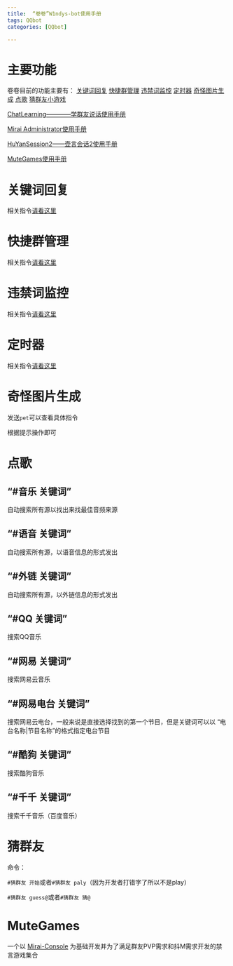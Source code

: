 ```yaml
---
title:  “卷卷”W1ndys-bot使用手册
tags: QQbot
categories: [QQbot]

---
```


# 主要功能

卷卷目前的功能主要有：
[关键词回复](#关键词回复)      [快捷群管理](#快捷群管理)     [违禁词监控](#违禁词监控)    [定时器](#定时器)     [奇怪图片生成](#奇怪图片生成)     [点歌](#点歌)   [猜群友小游戏](#猜群友)

[ChatLearning————学群友说话使用手册](https://w1ndys.top/2023/12/13/bot-ChatLearning/#/)

[Mirai Administrator使用手册](https://w1ndys.top/2023/11/20/bot-Mirai-Administrator/)

[HuYanSession2——壶言会话2使用手册](https://w1ndys.top/2023/11/17/bot-HuYanSession2/)

[MuteGames使用手册](https://w1ndys.top/2023/12/06/bot-MuteGames/)

# 关键词回复

相关指令[请看这里](https://w1ndys.top/2023/11/17/bot-HuYanSession2#%E8%87%AA%E5%AE%9A%E4%B9%89%E5%9B%9E%E5%A4%8D)

# 快捷群管理

相关指令[请看这里](https://w1ndys.top/2023/11/17/bot-HuYanSession2/#%E7%BE%A4%E7%AE%A1%E7%90%86)

# 违禁词监控

相关指令[请看这里](https://w1ndys.top/2023/11/17/bot-HuYanSession2/#%E8%BF%9D%E7%A6%81%E8%AF%8D)

# 定时器

相关指令[请看这里](https://w1ndys.top/2023/11/17/bot-HuYanSession2/#%E5%AE%9A%E6%97%B6%E5%99%A8)

# 奇怪图片生成

发送`pet`可以查看具体指令

根据提示操作即可

# 点歌

## “#音乐 关键词”

自动搜索所有源以找出来找最佳音频来源

## “#语音 关键词”

自动搜索所有源，以语音信息的形式发出

## “#外链 关键词”

自动搜索所有源，以外链信息的形式发出

## “#QQ 关键词”

搜索QQ音乐

## “#网易 关键词”

搜索网易云音乐

## “#网易电台 关键词”

搜索网易云电台，一般来说是直接选择找到的第一个节目，但是关键词可以以 “电台名称|节目名称”的格式指定电台节目

## “#酷狗 关键词”

搜索酷狗音乐

## “#千千 关键词”

搜索千千音乐（百度音乐）

# 猜群友

命令：

`#猜群友 开始`或者`#猜群友 paly`（因为开发者打错字了所以不是play）

`#猜群友 guess@`或者`#猜群友 猜@`

# MuteGames

一个以 [Mirai-Console](https://github.com/mamoe/mirai) 为基础开发并为了满足群友PVP需求和抖M需求开发的禁言游戏集合

